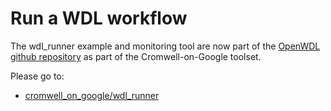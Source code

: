 # Run a WDL workflow

The wdl_runner example and monitoring tool are now part of the
[OpenWDL github repository](https://github.com/openwdl) as
part of the Cromwell-on-Google toolset.

Please go to:

- [cromwell_on_google/wdl_runner](https://github.com/openwdl/wdl/tree/master/runners/cromwell_on_google/wdl_runner)
